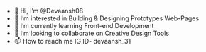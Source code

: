 - 👋 Hi, I’m @Devaansh08
- 👀 I’m interested in Building & Designing Prototypes Web-Pages
- 🌱 I’m currently learning Front-end Development
- 💞️ I’m looking to collaborate on Creative Design Tools
- 📫 How to reach me IG ID- devaansh_31
<!---
Devaansh08/Devaansh08 is a ✨ special ✨ repository because its `README.md` (this file) appears on your GitHub profile.
You can click the Preview link to take a look at your changes.
--->
